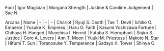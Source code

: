

Fool | Igor
Magician | Morgana
Strength | Justine & Caroline
Judgement | Sae N.

Arcana | Name
| - | - | - |
Chariot | Ryuji S.
Death | Tae T.
Devil | Ichiko O.
Emperor | Yusuke K.
Empress | Haru O.
Faith | Kasumi Yoshizawa
Fortune | Chihaya H.
Hanged | Munehisa I.
Hermit | Futaba S.
Hierophant | Sojiro S.
Justice | Goro A.
Lovers | Ann T.
Moon | Yuuki M.
Priestess | Makoto N.
Star | Hifumi T.
Sun | Toranosuke Y.
Temperance | Sadayo K.
Tower | Shinya O.